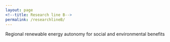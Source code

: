 ```yaml
---
layout: page
<!--title: Research line B-->
permalink: /researchlineB/ 
---
```


Regional renewable energy autonomy for social and environmental benefits


